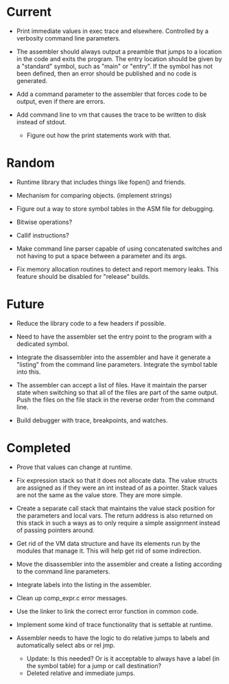 

# Current

* Print immediate values in exec trace and elsewhere. Controlled by a verbosity command line parameters.

* The assembler should always output a preamble that jumps to a location in the code and exits the program. The entry location should be given by a "standard" symbol, such as "main" or "entry". If the symbol has not been defined, then an error should be published and no code is generated.

* Add a command parameter to the assembler that forces code to be output, even if there are errors.

* Add command line to vm that causes the trace to be written to disk instead of stdout.
    * Figure out how the print statements work with that.

# Random

* Runtime library that includes things like fopen() and friends.

* Mechanism for comparing objects. (implement strings)

* Figure out a way to store symbol tables in the ASM file for debugging.

* Bitwise operations?

* Callif instructions?

* Make command line parser capable of using concatenated switches and not having to put a space between a parameter and its args.

* Fix memory allocation routines to detect and report memory leaks. This feature should be disabled for "release" builds.

# Future

* Reduce the library code to a few headers if possible.

* Need to have the assembler set the entry point to the program with a dedicated symbol.

* Integrate the disassembler into the assembler and have it generate a "listing" from the command line parameters. Integrate the symbol table into this.

* The assembler can accept a list of files. Have it maintain the parser state when switching so that all of the files are part of the same output. Push the files on the file stack in the reverse order from the command line.

* Build debugger with trace, breakpoints, and watches.

# Completed

* Prove that values can change at runtime.

* Fix expression stack so that it does not allocate data. The value structs are assigned as if they were an int instead of as a pointer. Stack values are not the same as the value store. They are more simple.

* Create a separate call stack that maintains the value stack position for the parameters and local vars. The return address is also returned on this stack in such a ways as to only require a simple assignment instead of passing pointers around.

* Get rid of the VM data structure and have its elements run by the modules that manage it. This will help get rid of some indirection.

* Move the disassembler into the assembler and create a listing according to the command line parameters.

* Integrate labels into the listing in the assembler.

* Clean up comp_expr.c error messages.

* Use the linker to link the correct error function in common code.

* Implement some kind of trace functionality that is settable at runtime.

* Assembler needs to have the logic to do relative jumps to labels and automatically select abs or rel jmp.
    * Update: Is this needed? Or is it acceptable to always have a label (in the symbol table) for a jump or call destination?
    * Deleted relative and immediate jumps.

